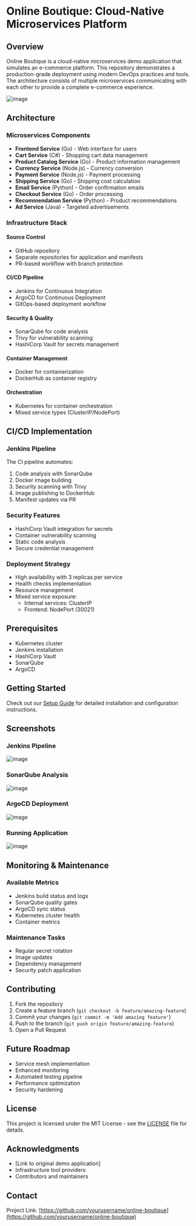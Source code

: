 # Online Boutique: Cloud-Native Microservices Platform

## Overview
Online Boutique is a cloud-native microservices demo application that simulates an e-commerce platform. This repository demonstrates a production-grade deployment using modern DevOps practices and tools. The architecture consists of multiple microservices communicating with each other to provide a complete e-commerce experience.

![image](architecture-diagram.png)


## Architecture

### Microservices Components
- **Frontend Service** (Go) - Web interface for users
- **Cart Service** (C#) - Shopping cart data management
- **Product Catalog Service** (Go) - Product information management
- **Currency Service** (Node.js) - Currency conversion
- **Payment Service** (Node.js) - Payment processing
- **Shipping Service** (Go) - Shipping cost calculation
- **Email Service** (Python) - Order confirmation emails
- **Checkout Service** (Go) - Order processing
- **Recommendation Service** (Python) - Product recommendations
- **Ad Service** (Java) - Targeted advertisements

### Infrastructure Stack

#### Source Control
- GitHub repository
- Separate repositories for application and manifests
- PR-based workflow with branch protection

#### CI/CD Pipeline
- Jenkins for Continuous Integration
- ArgoCD for Continuous Deployment
- GitOps-based deployment workflow

#### Security & Quality
- SonarQube for code analysis
- Trivy for vulnerability scanning
- HashiCorp Vault for secrets management

#### Container Management
- Docker for containerization
- DockerHub as container registry

#### Orchestration
- Kubernetes for container orchestration
- Mixed service types (ClusterIP/NodePort)

## CI/CD Implementation

### Jenkins Pipeline
The CI pipeline automates:
1. Code analysis with SonarQube
2. Docker image building
3. Security scanning with Trivy
4. Image publishing to DockerHub
5. Manifest updates via PR

### Security Features
- HashiCorp Vault integration for secrets
- Container vulnerability scanning
- Static code analysis
- Secure credential management

### Deployment Strategy
- High availability with 3 replicas per service
- Health checks implementation
- Resource management
- Mixed service exposure:
  - Internal services: ClusterIP
  - Frontend: NodePort (30021)

## Prerequisites
- Kubernetes cluster
- Jenkins installation
- HashiCorp Vault
- SonarQube
- ArgoCD

## Getting Started
Check out our [Setup Guide](docs/setup.md) for detailed installation and configuration instructions.

## Screenshots

### Jenkins Pipeline
![image](./screenshots/k8-jenkins.png)

### SonarQube Analysis
![image](k8-sonar.png)


### ArgoCD Deployment
![image](k8-argocd2.png)


### Running Application
![image](k8-test1.png)


## Monitoring & Maintenance

### Available Metrics
- Jenkins build status and logs
- SonarQube quality gates
- ArgoCD sync status
- Kubernetes cluster health
- Container metrics

### Maintenance Tasks
- Regular secret rotation
- Image updates
- Dependency management
- Security patch application

## Contributing
1. Fork the repository
2. Create a feature branch (`git checkout -b feature/amazing-feature`)
3. Commit your changes (`git commit -m 'Add amazing feature'`)
4. Push to the branch (`git push origin feature/amazing-feature`)
5. Open a Pull Request

## Future Roadmap
- Service mesh implementation
- Enhanced monitoring
- Automated testing pipeline
- Performance optimization
- Security hardening

## License
This project is licensed under the MIT License - see the [LICENSE](LICENSE) file for details.

## Acknowledgments
- [Link to original demo application]
- Infrastructure tool providers
- Contributors and maintainers

## Contact
Project Link: [https://github.com/yourusername/online-boutique](https://github.com/yourusername/online-boutique)
